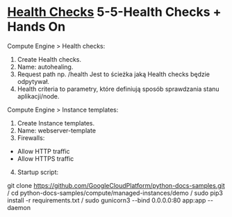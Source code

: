 # [Health Checks](https://szkolachmury.pl/google-cloud-platform-droga-architekta/tydzien-5-instance-groups-i-autoskalowanie/health-checks-hands-on/) 5-5-Health Checks + Hands On

Compute Engine > Health checks:

1. Create Health checks.
2. Name: autohealing.
3. Request path np. /health Jest to ścieżka jaką Health checks będzie odpytywał.
4. Health criteria to parametry, które definiują sposób sprawdzania stanu aplikacji/node. 

Compute Engine > Instance templates:

1. Create Instance templates.
2. Name: webserver-template
3. Firewalls:
- Allow HTTP traffic
- Allow HTTPS traffic
4. Startup script:

git clone https://github.com/GoogleCloudPlatform/python-docs-samples.git /
cd python-docs-samples/compute/managed-instances/demo /
sudo pip3 install -r requirements.txt /
sudo gunicorn3 --bind 0.0.0.0:80 app:app --daemon









